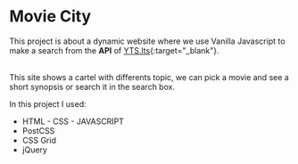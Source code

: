 # Movie City

This project is about a dynamic website where we use Vanilla Javascript to make a search from the **API** of [YTS.lts](https://yts.lt/api){:target="_blank"}. 

<br/>
This site shows a cartel with differents topic, we can pick a movie and see a short synopsis or search it in the search box.

In this project I used:
- HTML - CSS - JAVASCRIPT
- PostCSS
- CSS Grid
- jQuery


